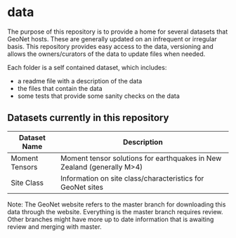 # data

The purpose of this repository is to provide a home for several datasets that GeoNet hosts. These are generally updated on an infrequent or irregular basis. This repository provides easy access to the data, versioning and allows the owners/curators of the data to update files when needed.

Each folder is a self contained dataset, which includes:
 - a readme file with a description of the data
 - the files that contain the data
 - some tests that provide some sanity checks on the data
 
## Datasets currently in this repository
 
| Dataset Name  | Description   |
| ------------- | ------------- |
| Moment Tensors| Moment tensor solutions for earthquakes in New Zealand (generally M>4) |
| Site Class    | Information on site class/characteristics for GeoNet sites  |

Note: The GeoNet website refers to the master branch for downloading this data through the website. Everything is the master branch requires review. Other branches might have more up to date information that is awaiting review and merging with master.
